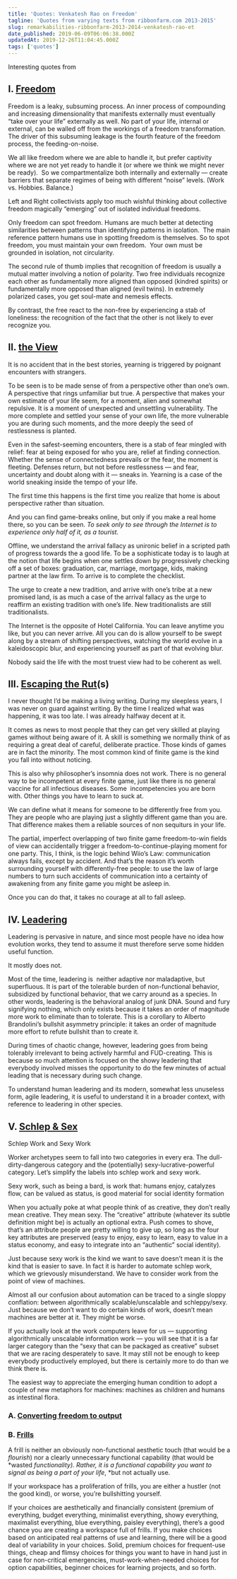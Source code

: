 ```yaml
---
title: 'Quotes: Venkatesh Rao on Freedom'
tagline: 'Quotes from varying texts from ribbonfarm.com 2013-2015'
slug: remarkabilities-ribbonfarm-2013-2014-venkatesh-rao-et
date_published: 2019-06-09T06:06:38.000Z
updatedAt: 2019-12-26T11:04:45.000Z
tags: ['quotes']
---
```


Interesting quotes from

## I. [Freedom](https://www.ribbonfarm.com/2013/08/08/on-freedomspotting/)

Freedom is a leaky, subsuming process. An inner process of compounding and increasing dimensionality that manifests externally must eventually “take over your life” externally as well. No part of your life, internal or external, can be walled off from the workings of a freedom transformation. The driver of this subsuming leakage is the fourth feature of the freedom process, the feeding-on-noise.

We all like freedom where we are able to handle it, but prefer captivity where we are not yet ready to handle it (or where we think we might never be ready).  So we compartmentalize both internally and externally — create barriers that separate regimes of being with different “noise” levels. (Work vs. Hobbies. Balance.)

Left and Right collectivists apply too much wishful thinking about collective freedom magically “emerging” out of isolated individual freedoms.

Only freedom can spot freedom. Humans are much better at detecting similarities between patterns than identifying patterns in isolation.  The main reference pattern humans use in spotting freedom is themselves. So to spot freedom, you must maintain your own freedom.  Your own must be grounded in isolation, not circularity.

The second rule of thumb implies that recognition of freedom is usually a mutual matter involving a notion of polarity. Two free individuals recognize each other as fundamentally more aligned than opposed (kindred spirits) or fundamentally more opposed than aligned (evil twins). In extremely polarized cases, you get soul-mate and nemesis effects.

By contrast, the free react to the non-free by experiencing a stab of loneliness: the recognition of the fact that the other is not likely to ever recognize you.

## II. [the View](https://www.ribbonfarm.com/2014/04/16/a-life-with-a-view/)

It is no accident that in the best stories, yearning is triggered by poignant encounters with strangers.

To be seen is to be made sense of from a perspective other than one’s own. A perspective that rings unfamiliar but true. A perspective that makes your own estimate of your life seem, for a moment, alien and somewhat repulsive. It is a moment of unexpected and unsettling vulnerability. The more complete and settled your sense of your own life, the more vulnerable you are during such moments, and the more deeply the seed of restlessness is planted.

Even in the safest-seeming encounters, there is a stab of fear mingled with relief: fear at being exposed for who you are, relief at finding connection. Whether the sense of connectedness prevails or the fear, the moment is fleeting. Defenses return, but not before restlessness — and fear, uncertainty and doubt along with it — sneaks in. Yearning is a case of the world sneaking inside the tempo of your life.

The first time this happens is the first time you realize that home is about perspective rather than situation.

And you can find game-breaks online, but only if you make a real home there, so you can be seen. _To seek only to see through the Internet is to experience only half of it, as a tourist._

Offline, we understand the arrival fallacy as unironic belief in a scripted path of progress towards the a good life. To be a sophisticate today is to laugh at the notion that life begins when one settles down by progressively checking off a set of boxes: graduation, car, marriage, mortgage, kids, making partner at the law firm. To arrive is to complete the checklist.

The urge to create a new tradition, and arrive with one’s tribe at a new promised land, is as much a case of the arrival fallacy as the urge to reaffirm an existing tradition with one’s life. New traditionalists are still traditionalists.

The Internet is the opposite of Hotel California. You can leave anytime you like, but you can never arrive. All you can do is allow yourself to be swept along by a stream of shifting perspectives, watching the world evolve in a kaleidoscopic blur, and experiencing yourself as part of that evolving blur.

Nobody said the life with the most truest view had to be coherent as well.

## III. [Escaping the Rut](https://www.ribbonfarm.com/2014/11/05/dont-surround-yourself-with-smarter-people/)(s)

I never thought I’d be making a living writing. During my sleepless years, I was never on guard against writing. By the time I realized what was happening, it was too late. I was already halfway decent at it.

It comes as news to most people that they can get very skilled at playing games without being aware of it. A skill is something we normally think of as requiring a great deal of careful, deliberate practice. Those kinds of games are in fact the minority. The most common kind of finite game is the kind you fall into without noticing.

This is also why philosopher’s insomnia does not work. There is no general way to be incompetent at every finite game, just like there is no general vaccine for all infectious diseases. Some  incompetencies you are born with. Other things you have to learn to suck at.

We can define what it means for someone to be differently free from you. They are people who are playing just a slightly different game than you are. That difference makes them a reliable sources of non sequiturs in your life.

The partial, imperfect overlapping of two finite game freedom-to-win fields of view can accidentally trigger a freedom-to-continue-playing moment for one party. This, I think, is the logic behind Wiio’s Law: communication always fails, except by accident. And that’s the reason it’s worth surrounding yourself with differently-free people: to use the law of large numbers to turn such accidents of communication into a certainty of awakening from any finite game you might be asleep in.

Once you can do that, it takes no courage at all to fall asleep.

## IV. [Leadering](https://www.ribbonfarm.com/2015/03/12/the-art-of-agile-leadership/)

Leadering is pervasive in nature, and since most people have no idea how evolution works, they tend to assume it must therefore serve some hidden useful function.

It mostly does not.

Most of the time, leadering is  neither adaptive nor maladaptive, but superfluous. It is part of the tolerable burden of non-functional behavior, subsidized by functional behavior, that we carry around as a species. In other words, leadering is the behavioral analog of junk DNA. Sound and fury signifying nothing, which only exists because it takes an order of magnitude more work to eliminate than to tolerate. This is a corollary to Alberto Brandolini’s bullshit asymmetry principle: it takes an order of magnitude more effort to refute bullshit than to create it.

During times of chaotic change, however, leadering goes from being tolerably irrelevant to being actively harmful and FUD-creating. This is because so much attention is focused on the showy leadering that everybody involved misses the opportunity to do the few minutes of actual leading that is necessary during such change.

To understand human leadering and its modern, somewhat less unuseless form, agile leadering, it is useful to understand it in a broader context, with reference to leadering in other species.

## V. [Schlep & Sex](https://www.ribbonfarm.com/2013/07/10/you-are-not-an-artisan/)

Schlep Work and Sexy Work

Worker archetypes seem to fall into two categories in every era. The dull-dirty-dangerous category and the (potentially) sexy-lucrative-powerful category. Let’s simplify the labels into schlep work and sexy work.

Sexy work, such as being a bard, is work that: humans enjoy, catalyzes flow, can be valued as status, is good material for social identity formation

When you actually poke at what people think of as creative, they don’t really mean creative. They mean sexy. The “creative” attribute (whatever its subtle definition might be) is actually an optional extra. Push comes to shove, that’s an attribute people are pretty willing to give up, so long as the four key attributes are preserved (easy to enjoy, easy to learn, easy to value in a status economy, and easy to integrate into an “authentic” social identity).

Just because sexy work is the kind we want to save doesn’t mean it is the kind that is easier to save. In fact it is harder to automate schlep work, which we grievously misunderstand. We have to consider work from the point of view of machines.

Almost all our confusion about automation can be traced to a single sloppy conflation: between algorithmically scalable/unscalable and schleppy/sexy. Just because we don’t want to do certain kinds of work, doesn’t mean machines are better at it. They might be worse.

If you actually look at the work computers leave for us — supporting algorithmically unscalable information work — you will see that it is a far larger category than the “sexy that can be packaged as creative” subset that we are racing desperately to save. It may still not be enough to keep everybody productively employed, but there is certainly more to do than we think there is.

The easiest way to appreciate the emerging human condition to adopt a couple of new metaphors for machines: machines as children and humans as intestinal flora.

### A. [Converting freedom to output](https://www.ribbonfarm.com/2013/10/02/truth-in-consulting/)

### B. [Frills](https://www.ribbonfarm.com/2014/01/01/free-as-in-agent/)

A frill is neither an obviously non-functional aesthetic touch (that would be a _flourish_) nor a clearly unnecessary functional capability (that would be *wasted *functionality). Rather, it is a functional capability you want to signal as being a part of your life*, *but not actually use.

If your workspace has a proliferation of frills, you are either a hustler (not the good kind), or worse, you’re bullshitting yourself.

If your choices are aesthetically and financially consistent (premium of everything, budget everything, minimalist everything, showy everything, maximalist everything, blue everything, paisley everything), there’s a good chance you are creating a workspace full of frills. If you make choices based on anticipated real patterns of use and learning, there will be a good deal of variability in your choices. Solid, premium choices for frequent-use things, cheap and flimsy choices for things you want to have in hand just in case for non-critical emergencies, must-work-when-needed choices for option capabilities, beginner choices for learning projects, and so forth.
